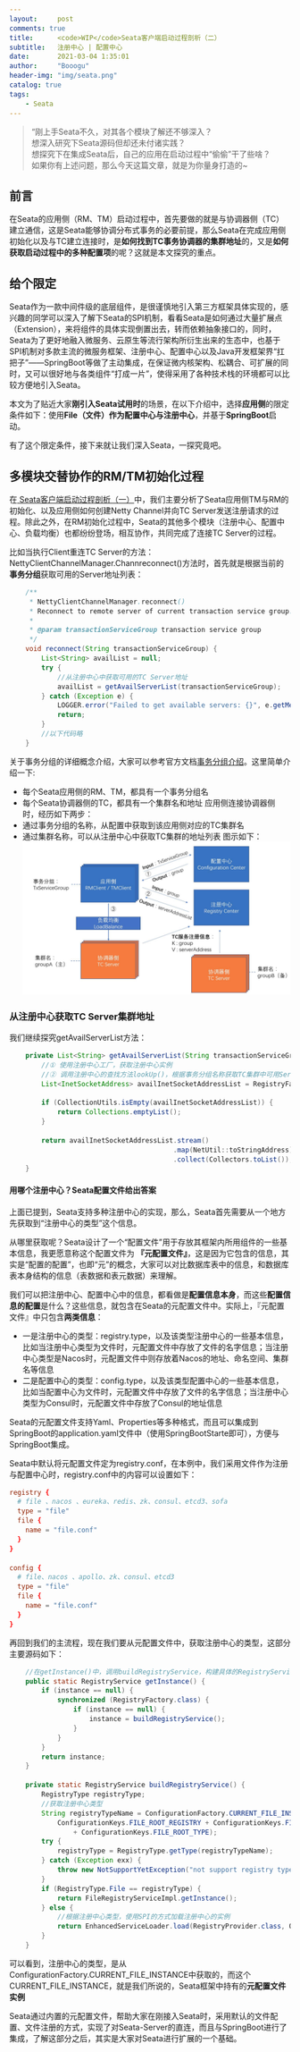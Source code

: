 ```yaml
---
layout:     post
comments: true
title:      <code>WIP</code>Seata客户端启动过程剖析（二）
subtitle:   注册中心 | 配置中心
date:       2021-03-04 1:35:01
author:     "Booogu"
header-img: "img/seata.png"
catalog: true
tags:
    - Seata
---
```



> “刚上手Seata不久，对其各个模块了解还不够深入？ <br>
想深入研究下Seata源码但却还未付诸实践？<br>
想探究下在集成Seata后，自己的应用在启动过程中“偷偷”干了些啥？<br>
如果你有上述问题，那么今天这篇文章，就是为你量身打造的~

## 前言
在Seata的应用侧（RM、TM）启动过程中，首先要做的就是与协调器侧（TC）建立通信，这是Seata能够协调分布式事务的必要前提，那么Seata在完成应用侧初始化以及与TC建立连接时，是**如何找到TC事务协调器的集群地址**的，又是**如何获取启动过程中的多种配置项**的呢？这就是本文探究的重点。

## 给个限定
Seata作为一款中间件级的底层组件，是很谨慎地引入第三方框架具体实现的，感兴趣的同学可以深入了解下Seata的SPI机制，看看Seata是如何通过大量扩展点（Extension），来将组件的具体实现倒置出去，转而依赖抽象接口的，同时，Seata为了更好地融入微服务、云原生等流行架构所衍生出来的生态中，也基于SPI机制对多款主流的微服务框架、注册中心、配置中心以及Java开发框架界“扛把子”——SpringBoot等做了主动集成，在保证微内核架构、松耦合、可扩展的同时，又可以很好地与各类组件“打成一片”，使得采用了各种技术栈的环境都可以比较方便地引入Seata。

本文为了贴近大家**刚引入Seata试用时**的场景，在以下介绍中，选择**应用侧**的限定条件如下：使用**File（文件）作为配置中心与注册中心**，并基于**SpringBoot**启动。

有了这个限定条件，接下来就让我们深入Seata，一探究竟吧。

## 多模块交替协作的RM/TM初始化过程
在[ Seata客户端启动过程剖析（一）](http://booogu.top/2021/02/28/seata-client-start-analysis-01/)中，我们主要分析了Seata应用侧TM与RM的初始化、以及应用侧如何创建Netty Channel并向TC Server发送注册请求的过程。除此之外，在RM初始化过程中，Seata的其他多个模块（注册中心、配置中心、负载均衡）也都纷纷登场，相互协作，共同完成了连接TC Server的过程。

比如当执行Client重连TC Server的方法：NettyClientChannelManager.Channreconnect()方法时，首先就是根据当前的**事务分组**获取可用的Server地址列表：
```java
    /**
     * NettyClientChannelManager.reconnect()
     * Reconnect to remote server of current transaction service group.
     *
     * @param transactionServiceGroup transaction service group
     */
    void reconnect(String transactionServiceGroup) {
        List<String> availList = null;
        try {
            //从注册中心中获取可用的TC Server地址
            availList = getAvailServerList(transactionServiceGroup);
        } catch (Exception e) {
            LOGGER.error("Failed to get available servers: {}", e.getMessage(), e);
            return;
        }
        //以下代码略
    }
```

关于事务分组的详细概念介绍，大家可以参考官方文档[事务分组介绍](https://seata.io/zh-cn/docs/user/txgroup/transaction-group.html)。这里简单介绍一下:
- 每个Seata应用侧的RM、TM，都具有一个事务分组名
- 每个Seata协调器侧的TC，都具有一个集群名和地址
应用侧连接协调器侧时，经历如下两步：
- 通过事务分组的名称，从配置中获取到该应用侧对应的TC集群名
- 通过集群名称，可以从注册中心中获取TC集群的地址列表
图示如下：
![Seata事务分组与建立连接的关系](../img/in-post/TXGroup_Group_Relation.jpg)

### 从**注册中心**获取TC Server集群地址
我们继续探究getAvailServerList方法：
```java
    private List<String> getAvailServerList(String transactionServiceGroup) throws Exception {
        //① 使用注册中心工厂，获取注册中心实例
        //② 调用注册中心的查找方法lookUp()，根据事务分组名称获取TC集群中可用Server的地址列表
        List<InetSocketAddress> availInetSocketAddressList = RegistryFactory.getInstance()
                                                                            .lookup(transactionServiceGroup);
        if (CollectionUtils.isEmpty(availInetSocketAddressList)) {
            return Collections.emptyList();
        }

        return availInetSocketAddressList.stream()
                                         .map(NetUtil::toStringAddress)
                                         .collect(Collectors.toList());
    }
```
#### 用哪个注册中心？**Seata配置文件**给出答案
上面已提到，Seata支持多种注册中心的实现，那么，Seata首先需要从一个地方先获取到“注册中心的类型”这个信息。

从哪里获取呢？Seata设计了一个“配置文件”用于存放其框架内所用组件的一些基本信息，我更愿意称这个配置文件为 **『元配置文件』**，这是因为它包含的信息，其实是“配置的配置”，也即“元”的概念，大家可以对比数据库表中的信息，和数据库表本身结构的信息（表数据和表元数据）来理解。

我们可以把注册中心、配置中心中的信息，都看做是**配置信息本身**，而这些**配置信息的配置**是什么？这些信息，就包含在Seata的元配置文件中。实际上，『元配置文件』中只包含**两类信息**：
- 一是注册中心的类型：registry.type，以及该类型注册中心的一些基本信息，比如当注册中心类型为文件时，元配置文件中存放了文件的名字信息；当注册中心类型是Nacos时，元配置文件中则存放着Nacos的地址、命名空间、集群名等信息
- 二是配置中心的类型：config.type，以及该类型配置中心的一些基本信息，比如当配置中心为文件时，元配置文件中存放了文件的名字信息；当注册中心类型为Consul时，元配置文件中存放了Consul的地址信息

Seata的元配置文件支持Yaml、Properties等多种格式，而且可以集成到SpringBoot的application.yaml文件中（使用SpringBootStarte即可），方便与SpringBoot集成。

Seata中默认将元配置文件定为registry.conf，在本例中，我们采用文件作为注册与配置中心时，registry.conf中的内容可以设置如下：
```conf
registry {
  # file 、nacos 、eureka、redis、zk、consul、etcd3、sofa
  type = "file"
  file {
    name = "file.conf"
  }
}

config {
  # file、nacos 、apollo、zk、consul、etcd3
  type = "file"
  file {
    name = "file.conf"
  }
}
```
再回到我们的主流程，现在我们要从元配置文件中，获取注册中心的类型，这部分主要源码如下：
```java
    //在getInstance()中，调用buildRegistryService，构建具体的RegistryService实例
    public static RegistryService getInstance() {
        if (instance == null) {
            synchronized (RegistryFactory.class) {
                if (instance == null) {
                    instance = buildRegistryService();
                }
            }
        }
        return instance;
    }

    private static RegistryService buildRegistryService() {
        RegistryType registryType;
        //获取注册中心类型
        String registryTypeName = ConfigurationFactory.CURRENT_FILE_INSTANCE.getConfig(
            ConfigurationKeys.FILE_ROOT_REGISTRY + ConfigurationKeys.FILE_CONFIG_SPLIT_CHAR
                + ConfigurationKeys.FILE_ROOT_TYPE);
        try {
            registryType = RegistryType.getType(registryTypeName);
        } catch (Exception exx) {
            throw new NotSupportYetException("not support registry type: " + registryTypeName);
        }
        if (RegistryType.File == registryType) {
            return FileRegistryServiceImpl.getInstance();
        } else {
            //根据注册中心类型，使用SPI的方式加载注册中心的实例
            return EnhancedServiceLoader.load(RegistryProvider.class, Objects.requireNonNull(registryType).name()).provide();
        }
    }
```
可以看到，注册中心的类型，是从ConfigurationFactory.CURRENT_FILE_INSTANCE中获取的，而这个CURRENT_FILE_INSTANCE，就是我们所说的，Seata框架中持有的**元配置文件实例**


Seata通过内置的元配置文件，帮助大家在刚接入Seata时，采用默认的文件配置、文件注册的方式，实现了对Seata-Server的直连，而且与SpringBoot进行了集成，了解这部分之后，其实是大家对Seata进行扩展的一个基础。